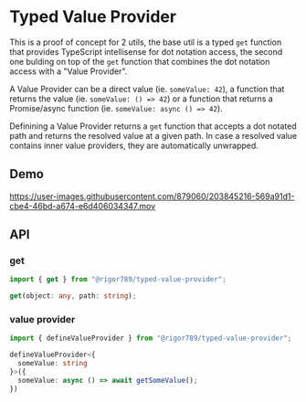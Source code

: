 # Typed Value Provider

This is a proof of concept for 2 utils, the base util is a typed `get` function that provides TypeScript intellisense for dot notation access, the second one bulding on top of the `get` function that combines the dot notation access with a "Value Provider".

A Value Provider can be a direct value (ie. `someValue: 42`), a function that returns the value (ie. `someValue: () => 42`) or a function that returns a Promise/async function (ie. `someValue: async () => 42`).

Definining a Value Provider returns a `get` function that accepts a dot notated path and returns the resolved value at a given path. In case a resolved value contains inner value providers, they are automatically unwrapped.

## Demo

https://user-images.githubusercontent.com/879060/203845216-569a91d1-cbe4-46bd-a674-e6d406034347.mov

## API

### get

```ts
import { get } from "@rigor789/typed-value-provider";

get(object: any, path: string);
```

### value provider

```ts
import { defineValueProvider } from "@rigor789/typed-value-provider";

defineValueProvider<{
  someValue: string
}>({
  someValue: async () => await getSomeValue();
})
```



